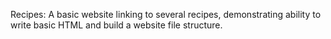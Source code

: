 Recipes: A basic website linking to several recipes, demonstrating ability to write basic HTML and build a website file structure.